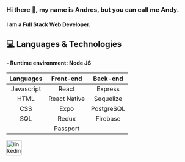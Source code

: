 ### Hi there 👋, my name is Andres, but you can call me Andy.
#### I am a Full Stack Web Developer.

## 💻 Languages & Technologies

#### - Runtime environment: Node JS

| Languages        | Front-end           | Back-end  |
|:----------------:|:-------------------:|:---------:|
| Javascript       | React               | Express   |
| HTML             | React Native        | Sequelize |
| CSS              | Expo                | PostgreSQL|
| SQL              | Redux               | Firebase  |
                                         | Passport  |

<!-- 
- 🔭 I’m currently developing a mobile app with a group of 7 people, using Expo and Firebase.
- 📫 How to reach me: andi_frank19@hotmail.com  -->


[<img src='https://cdn.jsdelivr.net/npm/simple-icons@3.0.1/icons/linkedin.svg' alt='linkedin' height='40'>](https://www.linkedin.com/in/https://www.linkedin.com/in/andres-frank-866b10216//)  

<!--
**pruscius/pruscius** is a ✨ _special_ ✨ repository because its `README.md` (this file) appears on your GitHub profile.

Here are some ideas to get you started:

- 🔭 I’m currently working on ...
- 🌱 I’m currently learning ...
- 👯 I’m looking to collaborate on ...
- 🤔 I’m looking for help with ...
- 💬 Ask me about ...
- 📫 How to reach me: ...
- 😄 Pronouns: ...
- ⚡ Fun fact: ...
-->
